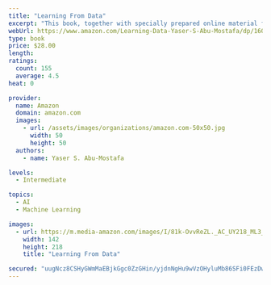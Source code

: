 ```yaml
---
title: "Learning From Data"
excerpt: "This book, together with specially prepared online material freely accessible to our readers, provides a complete introduction to Machine Learning, the technology that enables computational systems to adaptively improve their performance with experience accumulated from the observed data."
webUrl: https://www.amazon.com/Learning-Data-Yaser-S-Abu-Mostafa/dp/1600490069/
type: book
price: $28.00
length: 
ratings:
  count: 155
  average: 4.5
heat: 0

provider:
  name: Amazon
  domain: amazon.com
  images:
    - url: /assets/images/organizations/amazon.com-50x50.jpg
      width: 50
      height: 50
  authors:
    - name: Yaser S. Abu-Mostafa

levels:
  - Intermediate

topics:
  - AI
  - Machine Learning

images:
  - url: https://m.media-amazon.com/images/I/81k-OvvReZL._AC_UY218_ML3_.jpg
    width: 142
    height: 218
    title: "Learning From Data"

secured: "uugNcz8CSHyGWmMaEBjkGgc0ZzGHin/yjdnNgHu9wVzOHyluMb86SFi0FEzDwP5vBcy1OR64vg461n/s1bedCk7pFL09cH564LTarRld4qDz5Vud5YpveTh1ERMSeSn2E5qJtG4F5EEmBCamZKzK2eJxB/DmHUdfTJrh3Q85iIug6lMXldlcCr5LzNW8JgDve4sRyFjtgeUp0Jmf9AvONM2yZgM26OXq8IHxyu4p60f4p72gDYM0DPg+fs2YW220yaOPX6OrpZVeVY6tm+8rJQ==;BXstwEYmrOhM2GVmX6A2yg=="
---
```


